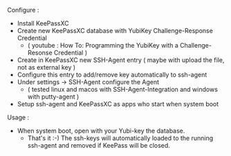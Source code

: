 Configure :
* Install KeePassXC
* Create new KeePassXC database with YubiKey Challenge-Response Credential
  * ( youtube : How To: Programming the YubiKey with a Challenge-Resonse Credential )
* Create in KeePassXC new SSH-Agent entry ( maybe with upload the file, not as external key )
* Configure this entry to add/remove key automatically to ssh-agent
* Under settings -> SSH-Agent configure the Agent
  * ( tested linux and macos with SSH-Agent-Integration and windows with putty-agent )
* Setup ssh-agent and KeePassXC as apps who start when system boot

Usage :
* When system boot, open with your Yubi-key the database.
  * That's it :-)
The ssh-keys will automatically loaded to the running ssh-agent and removed if KeePass will be closed.
